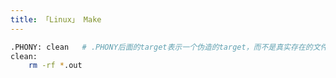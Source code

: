 ```yaml
---
title: 「Linux」 Make
---
```






```sh
.PHONY: clean   # .PHONY后面的target表示一个伪造的target，而不是真实存在的文件的target
clean:
	rm -rf *.out
```

